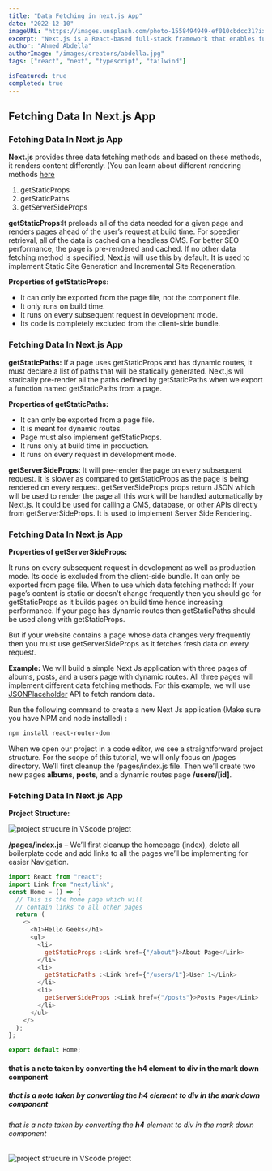 ```yaml
---
title: "Data Fetching in next.js App"
date: "2022-12-10"
imageURL: "https://images.unsplash.com/photo-1558494949-ef010cbdcc31?ixlib=rb-4.0.3&ixid=MnwxMjA3fDB8MHxwaG90by1wYWdlfHx8fGVufDB8fHx8&auto=format&fit=crop&w=1334&q=80"
excerpt: "Next.js is a React-based full-stack framework that enables functionalities like pre-rendering of web pages. Unlike traditional react app where the entire app is loaded on the client, Next.js allow the web page to be rendered on the server, which is great for performance and SEO. You can learn more about Next.js"
author: "Ahmed Abdella"
authorImage: "/images/creators/abdella.jpg"
tags: ["react", "next", "typescript", "tailwind"]

isFeatured: true
completed: true
---
```


## Fetching Data In Next.js App

### Fetching Data In Next.js App

**Next.js** provides three data fetching methods and based on these methods, it renders content differently. (You can learn about different rendering methods [here](https://nextjs.org/docs/basic-features/data-fetching/overview)

1. getStaticProps
2. getStaticPaths
3. getServerSideProps

**getStaticProps**:It preloads all of the data needed for a given page and renders pages ahead of the user’s request at build time. For speedier retrieval, all of the data is cached on a headless CMS. For better SEO performance, the page is pre-rendered and cached. If no other data fetching method is specified, Next.js will use this by default. It is used to implement Static Site Generation and Incremental Site Regeneration.

**Properties of getStaticProps:**

- It can only be exported from the page file, not the component file.
- It only runs on build time.
- It runs on every subsequent request in development mode.
- Its code is completely excluded from the client-side bundle.

### Fetching Data In Next.js App

**getStaticPaths:** If a page uses getStaticProps and has dynamic routes, it must declare a list of paths that will be statically generated. Next.js will statically pre-render all the paths defined by getStaticPaths when we export a function named getStaticPaths from a page.

**Properties of getStaticPaths:**

- It can only be exported from a page file.
- It is meant for dynamic routes.
- Page must also implement getStaticProps.
- It runs only at build time in production.
- It runs on every request in development mode.

**getServerSideProps:** It will pre-render the page on every subsequent request. It is slower as compared to getStaticProps as the page is being rendered on every request. getServerSideProps props return JSON which will be used to render the page all this work will be handled automatically by Next.js. It could be used for calling a CMS, database, or other APIs directly from getServerSideProps. It is used to implement Server Side Rendering.

### Fetching Data In Next.js App

**Properties of getServerSideProps:**

It runs on every subsequent request in development as well as production mode.
Its code is excluded from the client-side bundle.
It can only be exported from page file.
When to use which data fetching method: If your page’s content is static or doesn’t change frequently then you should go for getStaticProps as it builds pages on build time hence increasing performance. If your page has dynamic routes then getStaticPaths should be used along with getStaticProps.

But if your website contains a page whose data changes very frequently then you must use getServerSideProps as it fetches fresh data on every request.

**Example:** We will build a simple Next Js application with three pages of albums, posts, and a users page with dynamic routes. All three pages will implement different data fetching methods. For this example, we will use [JSONPlaceholder](https://jsonplaceholder.typicode.com/) API to fetch random data.

Run the following command to create a new Next Js application (Make sure you have NPM and node installed) :

```bash
npm install react-router-dom
```

When we open our project in a code editor, we see a straightforward project structure. For the scope of this tutorial, we will only focus on /pages directory. We’ll first cleanup the /pages/index.js file. Then we’ll create two new pages **albums**, **posts**, and a dynamic routes page **/users/[id]**.

### Fetching Data In Next.js App

**Project Structure:**

![project strucure in VScode project](https://media.geeksforgeeks.org/wp-content/uploads/20220401164247/filestructure-184x300.png "project structure")

**/pages/index.js** – We’ll first cleanup the homepage (index), delete all boilerplate code and add links to all the pages we’ll be implementing for easier Navigation.

```javascript
import React from "react";
import Link from "next/link";
const Home = () => {
  // This is the home page which will
  // contain links to all other pages
  return (
    <>
      <h1>Hello Geeks</h1>
      <ul>
        <li>
          getStaticProps :<Link href={"/about"}>About Page</Link>
        </li>
        <li>
          getStaticPaths :<Link href={"/users/1"}>User 1</Link>
        </li>
        <li>
          getServerSideProps :<Link href={"/posts"}>Posts Page</Link>
        </li>
      </ul>
    </>
  );
};

export default Home;
```

#### that is a note taken by converting the **h4** element to div in the mark down component

##### that is a note taken by converting the **h4** element to div in the mark down component

###### that is a note taken by converting the **h4** element to div in the mark down component

![project strucure in VScode project](https://nextjs.org/static/images/learn/create-nextjs-app/welcome-to-nextjs.png "project structure")
